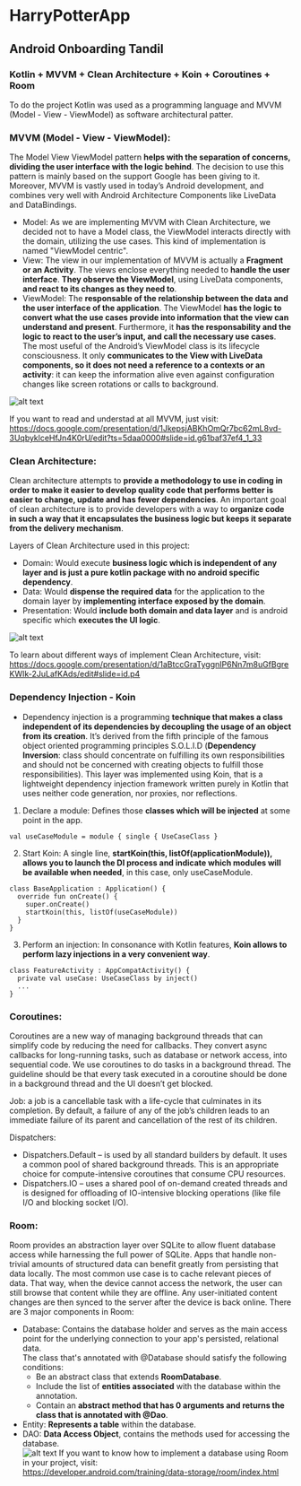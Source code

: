 # HarryPotterApp
## Android Onboarding Tandil

### Kotlin + MVVM + Clean Architecture + Koin + Coroutines + Room

To do the project Kotlin was used as a programming language and MVVM (Model - View - ViewModel) as software architectural patter.

### MVVM (Model - View - ViewModel):
The Model View ViewModel pattern **helps with the separation of concerns, dividing the user interface with the logic behind**. The decision to use this pattern is mainly based on the support Google has been giving to it. 
Moreover, MVVM is vastly used in today’s Android development, and combines very well with Android Architecture Components like LiveData and DataBindings.
 - Model: As we are implementing MVVM with Clean Architecture, we decided not to have a Model class, the ViewModel interacts directly with the domain, utilizing the use cases. This kind of implementation is named "ViewModel centric".
 - View: The view in our implementation of MVVM is actually a **Fragment or an Activity**. The views enclose everything needed to **handle the user interface**. **They observe the ViewModel**, using LiveData components, **and react to its changes as they need to**.
 - ViewModel: The **responsable of the relationship between the data and the user interface of the application**. The ViewModel **has the logic to convert what the use cases provide into information that the view can understand and present**. Furthermore, it **has the responsability and the logic to react to the user’s input, and call the necessary use cases**. The most useful of the Android’s ViewModel class is its lifecycle consciousness. It only **communicates to the View with LiveData components, so it does not need a reference to a contexts or an activity**: it can keep the information alive even against configuration changes like screen rotations or calls to background.

![alt text](https://github.com/benjaglobant/HarryPotterApp/blob/master/mvvm.png "MVVM")

If you want to read and understad at all MVVM, just visit: https://docs.google.com/presentation/d/1JkepsjABKhOmQr7bc62mL8vd-3UqbyklceHfJn4K0rU/edit?ts=5daa0000#slide=id.g61baf37ef4_1_33

### Clean Architecture:
Clean architecture attempts to **provide a methodology to use in coding in order to make it easier to develop quality code that performs better is easier to change, update and has fewer dependencies**.
An important goal of clean architecture is to provide developers with a way to **organize code in such a way that it encapsulates the business logic but keeps it separate from the delivery mechanism**. 

Layers of Clean Architecture used in this project:
 - Domain: Would execute **business logic which is independent of any layer and is just a pure kotlin package with no android specific dependency**.
 - Data: Would **dispense the required data** for the application to the domain layer by **implementing interface exposed by the domain**.
 - Presentation: Would **include both domain and data layer** and is android specific which **executes the UI logic**.
 
 ![alt text](https://github.com/benjaglobant/HarryPotterApp/blob/master/cleanarchitecture.png "CleanArchitecture")

To learn about different ways of implement Clean Architecture, visit: https://docs.google.com/presentation/d/1aBtccGraTyggnIP6Nn7m8uGfBgreKWIk-2JuLafKAds/edit#slide=id.p4

### Dependency Injection - Koin
 - Dependency injection is a programming **technique that makes a class independent of its dependencies by decoupling the usage of an object from its creation**. It’s derived from the fifth principle of the famous object oriented programming principles S.O.L.I.D (**Dependency Inversion**: class should concentrate on fulfilling its own responsibilities and should not be concerned with creating objects to fulfill those responsibilities).
  This layer was implemented using Koin, that is a lightweight dependency injection framework written purely in Kotlin that uses neither code generation, nor proxies, nor reflections.

1) Declare a module: Defines those **classes which will be injected** at some point in the app.
```
val useCaseModule = module { single { UseCaseClass }
```

2) Start Koin: A single line, **startKoin(this, listOf(applicationModule)), allows you to launch the DI process and indicate which modules will be available when needed**, in this case, only useCaseModule.
```
class BaseApplication : Application() {  
  override fun onCreate() {  
    super.onCreate()  
    startKoin(this, listOf(useCaseModule))  
  }  
}  
```

3) Perform an injection: In consonance with Kotlin features, **Koin allows to perform lazy injections in a very convenient way**.
```
class FeatureActivity : AppCompatActivity() {
  private val useCase: UseCaseClass by inject()
  ...
}
```

### Coroutines:
Coroutines are a new way of managing background threads that can simplify code by reducing the need for callbacks. They convert async callbacks for long-running tasks, such as database or network access, into sequential code. We use coroutines to do tasks in a background thread. The guideline should be that every task executed in a coroutine should be done in a background thread and the UI doesn’t get blocked.

Job: a job is a cancellable task with a life-cycle that culminates in its completion. By default, a failure of any of the job’s children leads to an immediate failure of its parent and cancellation of the rest of its children.

Dispatchers:  
  - Dispatchers.Default – is used by all standard builders by default. It uses a common pool of shared background threads. This is an appropriate choice for compute-intensive coroutines that consume CPU resources.
  - Dispatchers.IO – uses a shared pool of on-demand created threads and is designed for offloading of IO-intensive blocking operations (like file I/O and blocking socket I/O).

### Room:
Room provides an abstraction layer over SQLite to allow fluent database access while harnessing the full power of SQLite. Apps that handle non-trivial amounts of structured data can benefit greatly from persisting that data locally. The most common use case is to cache relevant pieces of data. That way, when the device cannot access the network, the user can still browse that content while they are offline. Any user-initiated content changes are then synced to the server after the device is back online.
There are 3 major components in Room:
 - Database: Contains the database holder and serves as the main access point for the underlying connection to your app's persisted, relational data.  
   The class that's annotated with @Database should satisfy the following conditions:
   - Be an abstract class that extends **RoomDatabase**.
   - Include the list of **entities associated** with the database within the annotation.
   - Contain an **abstract method that has 0 arguments and returns the class that is annotated with @Dao**.
 - Entity: **Represents a table** within the database.
 - DAO: **Data Access Object**, contains the methods used for accessing the database.  
 ![alt text](https://github.com/benjaglobant/HarryPotterApp/blob/master/roomdatabase.png "Room Database")
 If you want to know how to implement a database using Room in your project, visit:  
https://developer.android.com/training/data-storage/room/index.html
 
 
 
